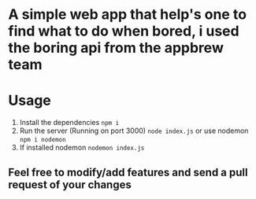 # A simple web app that help's one to find what to do when bored, i used the boring api from the appbrew team

# Usage
1. Install the dependencies `npm i`
2. Run the server (Running on port 3000) `node index.js` or use nodemon `npm i nodemon`
3. If installed nodemon `nodemon index.js`

## Feel free to modify/add features and send a pull request of your changes
